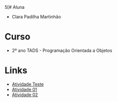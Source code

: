 5[# Aluna
- Clara Padilha Martinhão

# Curso
- 2º ano TADS - Programação Orientada a Objetos

# Links
- [Atividade Teste](https://github.com/clrmp/Aula_POO/blob/main/AtvTeste/notebook/AtvTeste.ipynb)
- [Atividade 01](https://github.com/clrmp/Aula_POO/tree/main/Atvd01)
- [Atividade 02](https://github.com/clrmp/Aula_POO/blob/main/Atv02/Atv02%20(2).ipynb)
